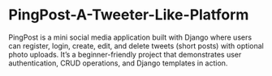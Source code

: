 # PingPost-A-Tweeter-Like-Platform
PingPost is a mini social media application built with Django where users can register, login, create, edit, and delete tweets (short posts) with optional photo uploads.  It’s a beginner-friendly project that demonstrates user authentication, CRUD operations, and Django templates in action.
